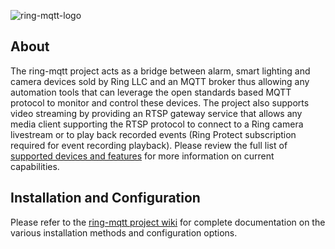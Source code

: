 ![ring-mqtt-logo](https://raw.githubusercontent.com/tsightler/ring-mqtt/dev/images/ring-mqtt-logo.png)

## About
The ring-mqtt project acts as a bridge between alarm, smart lighting and camera devices sold by Ring LLC and an MQTT broker thus allowing any automation tools that can leverage the open standards based MQTT protocol to monitor and control these devices.  The project also supports video streaming by providing an RTSP gateway service that allows any media client supporting the RTSP protocol to connect to a Ring camera livestream or to play back recorded events (Ring Protect subscription required for event recording playback).  Please review the full list of [supported devices and features](#supported-devices-and-features) for more information on current capabilities.

## Installation and Configuration
Please refer to the [ring-mqtt project wiki](https://github.com/tsightler/ring-mqtt/wiki) for complete documentation on the various installation methods and configuration options.